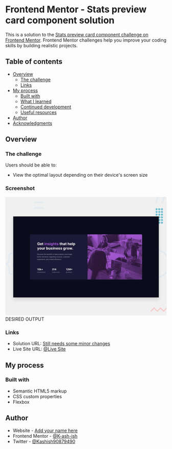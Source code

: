 # Frontend Mentor - Stats preview card component solution

This is a solution to the [Stats preview card component challenge on Frontend Mentor](https://www.frontendmentor.io/challenges/stats-preview-card-component-8JqbgoU62). Frontend Mentor challenges help you improve your coding skills by building realistic projects. 

## Table of contents

- [Overview](#overview)
  - [The challenge](#the-challenge)
  - [Links](#links)
- [My process](#my-process)
  - [Built with](#built-with)
  - [What I learned](#what-i-learned)
  - [Continued development](#continued-development)
  - [Useful resources](#useful-resources)
- [Author](#author)
- [Acknowledgments](#acknowledgments)

## Overview

### The challenge

Users should be able to:

- View the optimal layout depending on their device's screen size

### Screenshot

![](images/desktop-preview.jpg)
DESIRED OUTPUT

### Links

- Solution URL: [Still needs some minor changes]()
- Live Site URL: [@Live Site](https://k-ash-ish.github.io/FEM-Stats-preview-card-component-CHALLENGE/)

## My process

### Built with

- Semantic HTML5 markup
- CSS custom properties
- Flexbox


## Author

- Website - [Add your name here](https://www.your-site.com)
- Frontend Mentor - [@K-ash-ish](https://www.frontendmentor.io/profile/K-ash-ish)
- Twitter - [@Kashish90879490](https://twitter.com/Kashish90879490)

